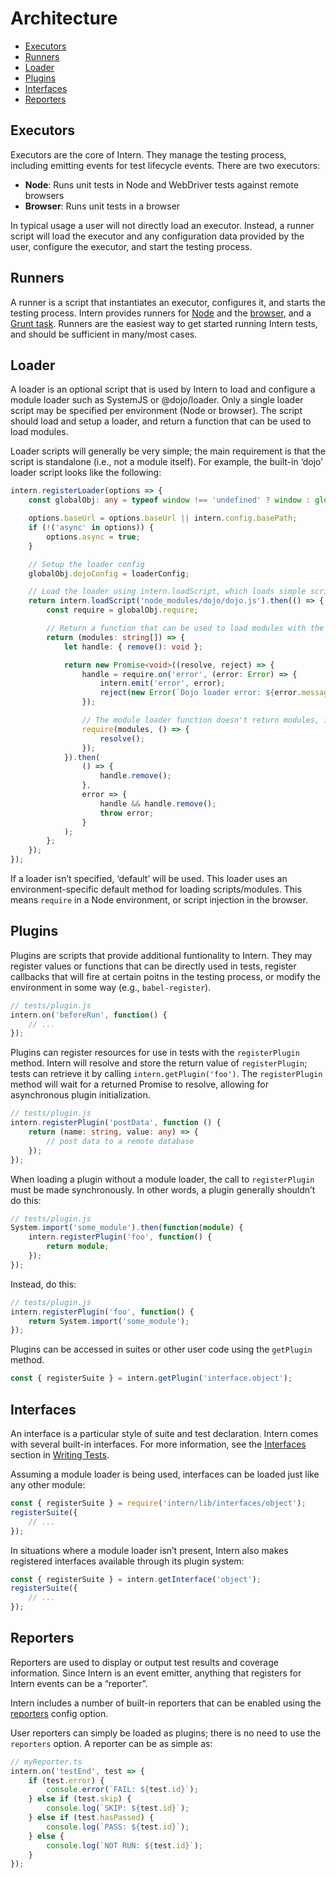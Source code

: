 # Architecture

<!-- vim-markdown-toc GFM -->

* [Executors](#executors)
* [Runners](#runners)
* [Loader](#loader)
* [Plugins](#plugins)
* [Interfaces](#interfaces)
* [Reporters](#reporters)

<!-- vim-markdown-toc -->

## Executors

Executors are the core of Intern. They manage the testing process, including
emitting events for test lifecycle events. There are two executors:

*   **Node**: Runs unit tests in Node and WebDriver tests against remote
    browsers
*   **Browser**: Runs unit tests in a browser

In typical usage a user will not directly load an executor. Instead, a runner
script will load the executor and any configuration data provided by the user,
configure the executor, and start the testing process.

## Runners

A runner is a script that instantiates an executor, configures it, and starts
the testing process. Intern provides runners for [Node](running.md#node) and the
[browser](running.md#browser), and a [Grunt task](running.md#grunt). Runners are
the easiest way to get started running Intern tests, and should be sufficient in
many/most cases.

## Loader

A loader is an optional script that is used by Intern to load and configure a
module loader such as SystemJS or @dojo/loader. Only a single loader script may
be specified per environment (Node or browser). The script should load and setup
a loader, and return a function that can be used to load modules.

Loader scripts will generally be very simple; the main requirement is that the
script is standalone (i.e., not a module itself). For example, the built-in
‘dojo’ loader script looks like the following:

```ts
intern.registerLoader(options => {
    const globalObj: any = typeof window !== 'undefined' ? window : global;

    options.baseUrl = options.baseUrl || intern.config.basePath;
    if (!('async' in options)) {
        options.async = true;
    }

    // Setup the loader config
    globalObj.dojoConfig = loaderConfig;

    // Load the loader using intern.loadScript, which loads simple scripts via injection
    return intern.loadScript('node_modules/dojo/dojo.js').then(() => {
        const require = globalObj.require;

        // Return a function that can be used to load modules with the loader
        return (modules: string[]) => {
            let handle: { remove(): void };

            return new Promise<void>((resolve, reject) => {
                handle = require.on('error', (error: Error) => {
                    intern.emit('error', error);
                    reject(new Error(`Dojo loader error: ${error.message}`));
                });

                // The module loader function doesn't return modules, it just loads them
                require(modules, () => {
                    resolve();
                });
            }).then(
                () => {
                    handle.remove();
                },
                error => {
                    handle && handle.remove();
                    throw error;
                }
            );
        };
    });
});
```

If a loader isn’t specified, ‘default’ will be used. This loader uses an
environment-specific default method for loading scripts/modules. This means
`require` in a Node environment, or script injection in the browser.

## Plugins

Plugins are scripts that provide additional funtionality to Intern. They may
register values or functions that can be directly used in tests, register
callbacks that will fire at certain poitns in the testing process, or modify the
environment in some way (e.g., `babel-register`).

```ts
// tests/plugin.js
intern.on('beforeRun', function() {
    // ...
});
```

Plugins can register resources for use in tests with the `registerPlugin`
method. Intern will resolve and store the return value of `registerPlugin`;
tests can retrieve it by calling `intern.getPlugin('foo')`. The `registerPlugin`
method will wait for a returned Promise to resolve, allowing for asynchronous
plugin initialization.

```ts
// tests/plugin.js
intern.registerPlugin('postData', function () {
    return (name: string, value: any) => {
        // post data to a remote database
    });
});
```

When loading a plugin without a module loader, the call to `registerPlugin` must
be made synchronously. In other words, a plugin generally shouldn’t do this:

```ts
// tests/plugin.js
System.import('some_module').then(function(module) {
    intern.registerPlugin('foo', function() {
        return module;
    });
});
```

Instead, do this:

```ts
// tests/plugin.js
intern.registerPlugin('foo', function() {
    return System.import('some_module');
});
```

Plugins can be accessed in suites or other user code using the `getPlugin`
method.

```ts
const { registerSuite } = intern.getPlugin('interface.object');
```

## Interfaces

An interface is a particular style of suite and test declaration. Intern comes
with several built-in interfaces. For more information, see the
[Interfaces](writing_tests.md#interfaces) section in
[Writing Tests](writing_tests.md).

Assuming a module loader is being used, interfaces can be loaded just like any
other module:

```ts
const { registerSuite } = require('intern/lib/interfaces/object');
registerSuite({
    // ...
});
```

In situations where a module loader isn’t present, Intern also makes registered
interfaces available through its plugin system:

```ts
const { registerSuite } = intern.getInterface('object');
registerSuite({
    // ...
});
```

## Reporters

Reporters are used to display or output test results and coverage information.
Since Intern is an event emitter, anything that registers for Intern events can
be a “reporter”.

Intern includes a number of built-in reporters that can be enabled using the
[reporters] config option.

User reporters can simply be loaded as plugins; there is no need to use the
`reporters` option. A reporter can be as simple as:

```ts
// myReporter.ts
intern.on('testEnd', test => {
    if (test.error) {
        console.error(`FAIL: ${test.id}`);
    } else if (test.skip) {
        console.log(`SKIP: ${test.id}`);
    } else if (test.hasPassed) {
        console.log(`PASS: ${test.id}`);
    } else {
        console.log(`NOT RUN: ${test.id}`);
    }
});
```

[reporters]: https://theintern.io/docs.html#Intern/4/api/lib%2Fcommon%2Fconfig/reporters
